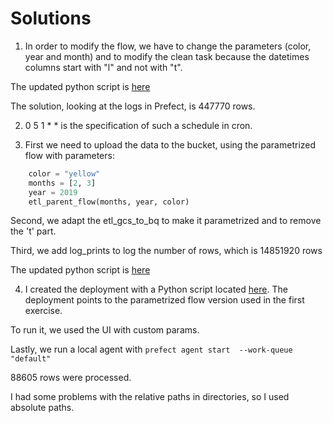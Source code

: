 # Solutions

1. In order to modify the flow, we have to change the parameters (color, year and month) and to modify the clean task because the datetimes columns start with "l" and not with "t".

The updated python script is [here](flows/03_deployments/parameterized_flow_homework.py)

The solution, looking at the logs in Prefect, is 447770 rows.

2. 0 5 1 * * is the specification of such a schedule in cron.

3. First we need to upload the data to the bucket, using the parametrized flow with parameters: 

```python
    color = "yellow"
    months = [2, 3]
    year = 2019
    etl_parent_flow(months, year, color)
```
Second, we adapt the etl_gcs_to_bq to make it parametrized and to remove the 't' part.
 
Third, we add log_prints to log the number of rows, which is 14851920 rows

The updated python script is [here](flows/02_gcp/etl_gcs_to_bq_homework.py)

4. I created the deployment with a Python script located [here](flows/03_deployments/parameterized_flow_homework_github.py). The deployment points to the parametrized flow version used in the first exercise. 

To run it, we used the UI with custom params.

Lastly, we run a local agent with `prefect agent start  --work-queue "default"`
 
88605 rows were processed. 

I had some problems with the relative paths in directories, so I used absolute paths.